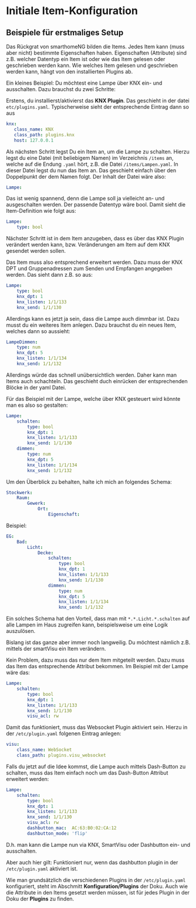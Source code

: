 # Initiale Item-Konfiguration

## Beispiele für erstmaliges Setup

Das Rückgrat von smarthomeNG bilden die Items. Jedes Item kann (muss aber nicht) bestimmte Eigenschaften haben. 
Eigenschaften (Attribute) sind z.B. welcher Datentyp ein Item ist oder wie das Item gelesen oder geschrieben werden kann. Wie welches Item gelesen und geschrieben werden kann, hängt von den installierten Plugins ab.

Ein kleines Beispiel: Du möchtest eine Lampe über KNX ein- und ausschalten. Dazu brauchst du zwei Schritte:

Erstens, du installierst/aktivierst das **KNX Plugin**. Das geschieht in der datei ``etc/plugins.yaml``. Typischerweise sieht der entsprechende Eintrag dann so aus

```yaml
knx:
   class_name: KNX
   class_path: plugins.knx
   host: 127.0.0.1
```

Als nächsten Schritt legst Du ein Item an, um die Lampe zu schalten. Hierzu legst du eine Datei (mit beliebigem Namen) im Verzeichnis ``/items`` an, welche auf die Endung ``.yaml`` hört,
z.B. die Datei ``/items/Lampen.yaml``. In dieser Datei legst du nun das Item an. Das geschieht einfach über den Doppelpunkt der dem Namen folgt. 
Der Inhalt der Datei wäre also:

```yaml
Lampe:
```

Das ist wenig spannend, denn die Lampe soll ja vielleicht an- und ausgeschalten werden. Der passende Datentyp wäre bool. 
Damit sieht die Item-Definition wie folgt aus:

```yaml
Lampe:
    type: bool
```

Nächster Schritt ist in dem Item anzugeben, dass es über das KNX Plugin verändert werden kann, bzw. Veränderungen am Item auf dem KNX gesendet werden sollen.

Das Item muss also entsprechend erweitert werden. Dazu muss der KNX DPT und Gruppenadressen zum Senden und Empfangen angegeben werden. Das sieht dann z.B. so aus:

```yaml
Lampe:
    type: bool
    knx_dpt: 1
    knx_listen: 1/1/133
    knx_send: 1/1/130
```

Allerdings kann es jetzt ja sein, dass die Lampe auch dimmbar ist. Dazu musst du ein weiteres Item anlegen.
Dazu brauchst du ein neues Item, welches dann so aussieht:

```yaml
LampeDimmen:
    type: num
    knx_dpt: 5
    knx_listen: 1/1/134
    knx_send: 1/1/132
```

Allerdings würde das schnell unübersichtlich werden. Daher kann man Items auch schachteln. Das geschieht duch einrücken der entsprechenden Blöcke in der yaml Datei.

Für das Beispiel mit der Lampe, welche über KNX gesteuert wird könnte man es also so gestalten:

```yaml
Lampe:
    schalten:
        type: bool
        knx_dpt: 1
        knx_listen: 1/1/133
        knx_send: 1/1/130
    dimmen:
        type: num
        knx_dpt: 5
        knx_listen: 1/1/134
        knx_send: 1/1/132      
```


Um den Überblick zu behalten, halte ich mich an folgendes Schema:

```yaml
Stockwerk:
    Raum:
        Gewerk:
            Ort:
                Eigenschaft:

```

Beispiel:

```yaml
EG:
    Bad:
        Licht:
            Decke:
                schalten:
                    type: bool
                    knx_dpt: 1
                    knx_listen: 1/1/133
                    knx_send: 1/1/130
                dimmen:
                    type: num
                    knx_dpt: 5
                    knx_listen: 1/1/134
                    knx_send: 1/1/132      
```

Ein solches Schema hat den Vorteil, dass man mit ``*.*.Licht.*.schalten`` auf alle Lampen im Haus zugreifen kann, beispielsweise um eine Logik auszulösen.

Bislang ist das ganze aber immer noch langweilig. Du möchtest nämlich z.B. mittels der smartVisu ein Item verändern.

Kein Problem, dazu muss das nur dem Item mitgeteilt werden. Dazu muss das Item das entsprechende Attribut bekommen. Im Beispiel mit der Lampe wäre das:

```yaml
Lampe:
    schalten:
        type: bool
        knx_dpt: 1
        knx_listen: 1/1/133
        knx_send: 1/1/130
        visu_acl: rw
```

Damit das funktioniert, muss das Websocket Plugin aktiviert sein. Hierzu in der ``/etc/plugin.yaml`` folgenen Eintrag anlegen:

```yaml
visu:
    class_name: WebSocket
    class_path: plugins.visu_websocket
```

Falls du jetzt auf die Idee kommst, die Lampe auch mittels Dash-Button zu schalten, muss das Item einfach noch um das Dash-Button Attribut erweitert werden:

```yaml
Lampe:
    schalten:
        type: bool
        knx_dpt: 1
        knx_listen: 1/1/133
        knx_send: 1/1/130
        visu_acl: rw
        dashbutton_mac:  AC:63:B0:02:CA:12
        dashbutton_mode: 'flip'      
```

D.h. man kann die Lampe nun via KNX, SmartVisu oder Dashbutton ein- und ausschalten. 

Aber auch hier gilt: Funktioniert nur, wenn das dashbutton plugin in der ``/etc/plugin.yaml`` aktiviert ist.

Wie man grundsätzlich die verschiedenen Plugins in der ``/etc/plugin.yaml`` konfiguriert, steht im Abschmitt **Konfiguration/Plugins** der Doku.
Auch wie die Attribute in den Items gesetzt werden müssen, ist für jedes Plugin in der Doku der **Plugins** zu finden.

